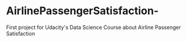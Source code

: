 # AirlinePassengerSatisfaction-
First project for Udacity's Data Science Course about Airline Passenger Satisfaction
